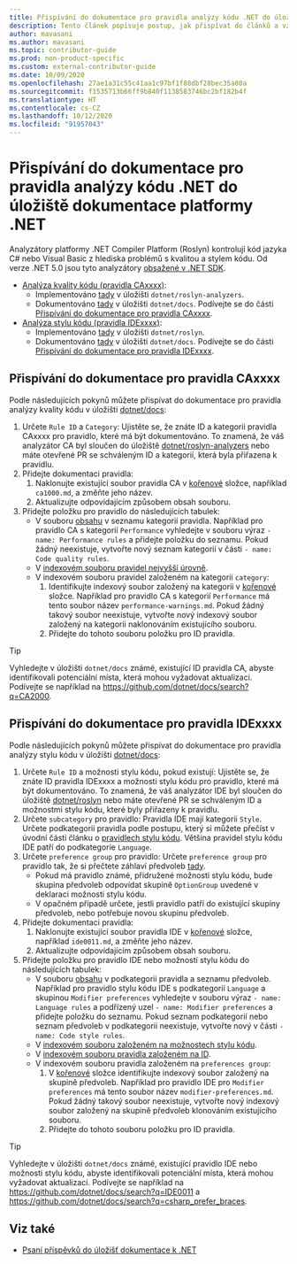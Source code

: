 ```yaml
---
title: Přispívání do dokumentace pro pravidla analýzy kódu .NET do úložiště dokumentace platformy .NET
description: Tento článek popisuje postup, jak přispívat do článků a vzorového kódu pro pravidla analýzy kódu .NET v úložišti dokumentace platformy .NET.
author: mavasani
ms.author: mavasani
ms.topic: contributor-guide
ms.prod: non-product-specific
ms.custom: external-contributor-guide
ms.date: 10/09/2020
ms.openlocfilehash: 27ae1a31c55c41aa1c97bf1f88dbf28bec35a80a
ms.sourcegitcommit: f1535713b66ff9b840f1138583746bc2bf182b4f
ms.translationtype: HT
ms.contentlocale: cs-CZ
ms.lasthandoff: 10/12/2020
ms.locfileid: "91957043"
---
```

# <a name="contribute-docs-for-net-code-analysis-rules-to-the-net-docs-repository"></a>Přispívání do dokumentace pro pravidla analýzy kódu .NET do úložiště dokumentace platformy .NET

Analyzátory platformy .NET Compiler Platform (Roslyn) kontrolují kód jazyka C# nebo Visual Basic z hlediska problémů s kvalitou a stylem kódu. Od verze .NET 5.0 jsou tyto analyzátory [obsažené v .NET SDK](/dotnet/fundamentals/code-analysis/overview).

- [Analýza kvality kódu (pravidla CAxxxx)](/dotnet/fundamentals/code-analysis/overview#code-quality-analysis):
  - Implementováno [tady](https://github.com/dotnet/roslyn-analyzers/tree/master/src/NetAnalyzers) v úložišti `dotnet/roslyn-analyzers`.
  - Dokumentováno [tady](https://github.com/dotnet/docs/blob/master/docs/fundamentals/code-analysis/quality-rules) v úložišti `dotnet/docs`. Podívejte se do části [Přispívání do dokumentace pro pravidla CAxxxx](#contribute-docs-for-caxxxx-rules).
- [Analýza stylu kódu (pravidla IDExxxx)](/dotnet/fundamentals/code-analysis/overview#code-style-analysis):
  - Implementováno [tady](https://github.com/dotnet/roslyn/tree/master/src/Analyzers) v úložišti `dotnet/roslyn`.
  - Dokumentováno [tady](https://github.com/dotnet/docs/blob/master/docs/fundamentals/code-analysis/style-rules) v úložišti `dotnet/docs`. Podívejte se do části [Přispívání do dokumentace pro pravidla IDExxxx](#contribute-docs-for-idexxxx-rules).

## <a name="contribute-docs-for-caxxxx-rules"></a>Přispívání do dokumentace pro pravidla CAxxxx

Podle následujících pokynů můžete přispívat do dokumentace pro pravidla analýzy kvality kódu v úložišti [dotnet/docs](https://github.com/dotnet/docs):

1. Určete `Rule ID` a `Category`: Ujistěte se, že znáte ID a kategorii pravidla CAxxxx pro pravidlo, které má být dokumentováno. To znamená, že váš analyzátor CA byl sloučen do úložiště [dotnet/roslyn-analyzers](https://github.com/dotnet/roslyn-analyzers) nebo máte otevřené PR se schváleným ID a kategorií, která byla přiřazena k pravidlu.
2. Přidejte dokumentaci pravidla:
   1. Naklonujte existující soubor pravidla CA v [kořenové](https://github.com/dotnet/docs/blob/master/docs/fundamentals/code-analysis/quality-rules) složce, například `ca1000.md`, a změňte jeho název.
   2. Aktualizujte odpovídajícím způsobem obsah souboru.
3. Přidejte položku pro pravidlo do následujících tabulek:
   - V souboru [obsahu](https://github.com/dotnet/docs/blob/master/docs/fundamentals/toc.yml) v seznamu kategorií pravidla. Například pro pravidlo CA s kategorií `Performance` vyhledejte v souboru výraz `- name: Performance rules` a přidejte položku do seznamu. Pokud žádný neexistuje, vytvořte nový seznam kategorií v části `- name: Code quality rules`.
   - V [indexovém souboru pravidel nejvyšší úrovně](https://github.com/dotnet/docs/blob/master/docs/fundamentals/code-analysis/quality-rules/index.md).
   - V indexovém souboru pravidel založeném na kategorii `category`:
     1. Identifikujte indexový soubor založený na kategorii v [kořenové](https://github.com/dotnet/docs/blob/master/docs/fundamentals/code-analysis/quality-rules) složce. Například pro pravidlo CA s kategorií `Performance` má tento soubor název `performance-warnings.md`. Pokud žádný takový soubor neexistuje, vytvořte nový indexový soubor založený na kategorii naklonováním existujícího souboru.
     2. Přidejte do tohoto souboru položku pro ID pravidla.

> [!TIP]
> Vyhledejte v úložišti `dotnet/docs` známé, existující ID pravidla CA, abyste identifikovali potenciální místa, která mohou vyžadovat aktualizaci. Podívejte se například na <https://github.com/dotnet/docs/search?q=CA2000>.

## <a name="contribute-docs-for-idexxxx-rules"></a>Přispívání do dokumentace pro pravidla IDExxxx

Podle následujících pokynů můžete přispívat do dokumentace pro pravidla analýzy stylu kódu v úložišti [dotnet/docs](https://github.com/dotnet/docs):

1. Určete `Rule ID` a možnosti stylu kódu, pokud existují: Ujistěte se, že znáte ID pravidla IDExxxx a možnosti stylu kódu pro pravidlo, které má být dokumentováno. To znamená, že váš analyzátor IDE byl sloučen do úložiště [dotnet/roslyn](https://github.com/dotnet/roslyn) nebo máte otevřené PR se schváleným ID a možnostmi stylu kódu, které byly přiřazeny k pravidlu.
2. Určete `subcategory` pro pravidlo: Pravidla IDE mají kategorii `Style`. Určete podkategorii pravidla podle postupu, který si můžete přečíst v úvodní části článku o [pravidlech stylu kódu](/dotnet/fundamentals/code-analysis/style-rules/index). Většina pravidel stylu kódu IDE patří do podkategorie `Language`.
3. Určete `preference group` pro pravidlo: Určete `preference group` pro pravidlo tak, že si přečtete záhlaví předvoleb [tady](/dotnet/fundamentals/code-analysis/style-rules/language-rules#net-style-rules).
   - Pokud má pravidlo známé, přidružené možnosti stylu kódu, bude skupina předvoleb odpovídat skupině `OptionGroup` uvedené v deklaraci možnosti stylu kódu.
   - V opačném případě určete, jestli pravidlo patří do existující skupiny předvoleb, nebo potřebuje novou skupinu předvoleb.
4. Přidejte dokumentaci pravidla:
   1. Naklonujte existující soubor pravidla IDE v [kořenové](https://github.com/dotnet/docs/blob/master/docs/fundamentals/code-analysis/style-rules) složce, například `ide0011.md`, a změňte jeho název.
   2. Aktualizujte odpovídajícím způsobem obsah souboru.
5. Přidejte položku pro pravidlo IDE nebo možnosti stylu kódu do následujících tabulek:
   - V souboru [obsahu](https://github.com/dotnet/docs/blob/master/docs/fundamentals/toc.yml) v podkategorii pravidla a seznamu předvoleb. Například pro pravidlo stylu kódu IDE s podkategorií `Language` a skupinou `Modifier preferences` vyhledejte v souboru výraz `- name: Language rules` a podřízený uzel `- name: Modifier preferences` a přidejte položku do seznamu. Pokud seznam podkategorií nebo seznam předvoleb v podkategorii neexistuje, vytvořte nový v části `- name: Code style rules`.
   - V [indexovém souboru založeném na možnostech stylu kódu](https://github.com/dotnet/docs/blob/master/docs/fundamentals/code-analysis/style-rules/language-rules.md).
   - V [indexovém souboru pravidla založeném na ID](https://github.com/dotnet/docs/blob/master/docs/fundamentals/code-analysis/style-rules/index.md).
   - V indexovém souboru pravidla založeném na `preferences group`:
     1. V [kořenové](https://github.com/dotnet/docs/blob/master/docs/fundamentals/code-analysis/style-rules) složce identifikujte indexový soubor založený na skupině předvoleb. Například pro pravidlo IDE pro `Modifier preferences` má tento soubor název `modifier-preferences.md`. Pokud žádný takový soubor neexistuje, vytvořte nový indexový soubor založený na skupině předvoleb klonováním existujícího souboru.
     2. Přidejte do tohoto souboru položku pro ID pravidla.

> [!TIP]
> Vyhledejte v úložišti `dotnet/docs` známé, existující pravidlo IDE nebo možnosti stylu kódu, abyste identifikovali potenciální místa, která mohou vyžadovat aktualizaci. Podívejte se například na <https://github.com/dotnet/docs/search?q=IDE0011> a <https://github.com/dotnet/docs/search?q=csharp_prefer_braces>.

## <a name="see-also"></a>Viz také

- [Psaní příspěvků do úložišť dokumentace k .NET](dotnet-contribute.md)
